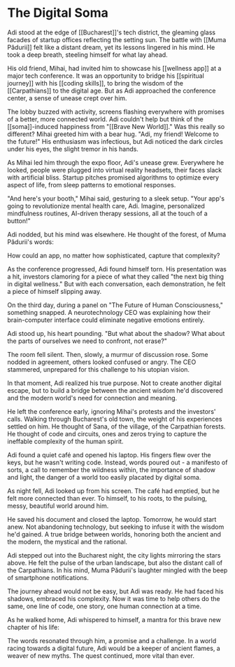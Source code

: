 # The Digital Soma

Adi stood at the edge of [[Bucharest]]'s tech district, the gleaming glass facades of startup offices reflecting the setting sun. The battle with [[Muma Pădurii]] felt like a distant dream, yet its lessons lingered in his mind. He took a deep breath, steeling himself for what lay ahead.

His old friend, Mihai, had invited him to showcase his [[wellness app]] at a major tech conference. It was an opportunity to bridge his [[spiritual journey]] with his [[coding skills]], to bring the wisdom of the [[Carpathians]] to the digital age. But as Adi approached the conference center, a sense of unease crept over him.

The lobby buzzed with activity, screens flashing everywhere with promises of a better, more connected world. Adi couldn't help but think of the [[soma]]-induced happiness from "[[Brave New World]]." Was this really so different?
Mihai greeted him with a bear hug. "Adi, my friend! Welcome to the future!" His enthusiasm was infectious, but Adi noticed the dark circles under his eyes, the slight tremor in his hands.

As Mihai led him through the expo floor, Adi's unease grew. Everywhere he looked, people were plugged into virtual reality headsets, their faces slack with artificial bliss. Startup pitches promised algorithms to optimize every aspect of life, from sleep patterns to emotional responses.

"And here's your booth," Mihai said, gesturing to a sleek setup. "Your app's going to revolutionize mental health care, Adi. Imagine, personalized mindfulness routines, AI-driven therapy sessions, all at the touch of a button!"

Adi nodded, but his mind was elsewhere. He thought of the forest, of Muma Pădurii's words:

How could an app, no matter how sophisticated, capture that complexity?

As the conference progressed, Adi found himself torn. His presentation was a hit, investors clamoring for a piece of what they called "the next big thing in digital wellness." But with each conversation, each demonstration, he felt a piece of himself slipping away.

On the third day, during a panel on "The Future of Human Consciousness," something snapped. A neurotechnology CEO was explaining how their brain-computer interface could eliminate negative emotions entirely.

Adi stood up, his heart pounding. "But what about the shadow? What about the parts of ourselves we need to confront, not erase?"

The room fell silent. Then, slowly, a murmur of discussion rose. Some nodded in agreement, others looked confused or angry. The CEO stammered, unprepared for this challenge to his utopian vision.

In that moment, Adi realized his true purpose. Not to create another digital escape, but to build a bridge between the ancient wisdom he'd discovered and the modern world's need for connection and meaning.

He left the conference early, ignoring Mihai's protests and the investors' calls. Walking through Bucharest's old town, the weight of his experiences settled on him. He thought of Sana, of the village, of the Carpathian forests. He thought of code and circuits, ones and zeros trying to capture the ineffable complexity of the human spirit.

Adi found a quiet café and opened his laptop. His fingers flew over the keys, but he wasn't writing code. Instead, words poured out - a manifesto of sorts, a call to remember the wildness within, the importance of shadow and light, the danger of a world too easily placated by digital soma.

As night fell, Adi looked up from his screen. The café had emptied, but he felt more connected than ever. To himself, to his roots, to the pulsing, messy, beautiful world around him.

He saved his document and closed the laptop. Tomorrow, he would start anew. Not abandoning technology, but seeking to infuse it with the wisdom he'd gained. A true bridge between worlds, honoring both the ancient and the modern, the mystical and the rational.

Adi stepped out into the Bucharest night, the city lights mirroring the stars above. He felt the pulse of the urban landscape, but also the distant call of the Carpathians. In his mind, Muma Pădurii's laughter mingled with the beep of smartphone notifications.

The journey ahead would not be easy, but Adi was ready. He had faced his shadows, embraced his complexity. Now it was time to help others do the same, one line of code, one story, one human connection at a time.

As he walked home, Adi whispered to himself, a mantra for this brave new chapter of his life:

The words resonated through him, a promise and a challenge. In a world racing towards a digital future, Adi would be a keeper of ancient flames, a weaver of new myths. The quest continued, more vital than ever.


